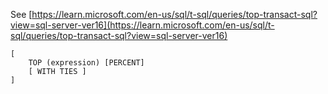 See [https://learn.microsoft.com/en-us/sql/t-sql/queries/top-transact-sql?view=sql-server-ver16](https://learn.microsoft.com/en-us/sql/t-sql/queries/top-transact-sql?view=sql-server-ver16)
```
[   
    TOP (expression) [PERCENT]  
    [ WITH TIES ]  
]
```
